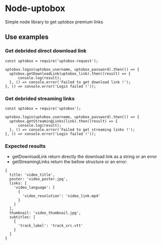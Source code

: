 # Node-uptobox
Simple node library to get uptobox premium links

## Use examples
### Get debrided direct download link
```
const uptobox = require('uptobox-request');

uptobox.login(uptobox_username, uptobox_password).then(() => {
  uptobox.getDownloadLink(uptobox_link).then((result) => {
      console.log(result);
  }, () => console.error('Failed to get download link !');
}, () => console.error('Login failed !'));
```

### Get debrided streaming links
```
const uptobox = require('uptobox');

uptobox.login(uptobox_username, uptobox_password).then(() => {
  uptobox.getStreamingLinks(link).then((result) => {
      console.log(result);
  }, () => console.error('Failed to get streaming links !');
}, () => console.error('Login failed !'));
```

### Expected results
- getDownloadLink return directly the download link as a string or an error
- getStreamingLinks return the bellow structure or an error:
```
{
  title: 'video_title',
  poster: 'video_poster.jpg',
  links: [ 
    'video_language': [
      {
        'video_resolution': 'video_link.mp4'
      }
    ]
  ],
  thumbnail: 'video_thumbnail.jpg',
  subtitles: [
    {
      'track_label': 'track_src.vtt'
    }
  ]
}
```
